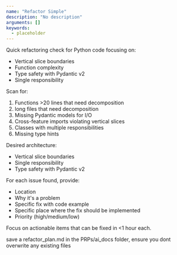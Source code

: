 ```yaml
---
name: "Refactor Simple"
description: "No description"
arguments: []
keywords:
  - placeholder
---
```


Quick refactoring check for Python code focusing on:
- Vertical slice boundaries
- Function complexity
- Type safety with Pydantic v2
- Single responsibility

Scan for:
1. Functions >20 lines that need decomposition
2. long files that need decomposition
3. Missing Pydantic models for I/O
4. Cross-feature imports violating vertical slices
5. Classes with multiple responsibilities
6. Missing type hints

Desired architecture:
- Vertical slice boundaries
- Single responsibility
- Type safety with Pydantic v2 

For each issue found, provide:
- Location
- Why it's a problem
- Specific fix with code example
- Specific place where the fix should be implemented
- Priority (high/medium/low)

Focus on actionable items that can be fixed in <1 hour each.

save a refactor_plan.md in the PRPs/ai_docs folder, ensure you dont overwrite any existing files